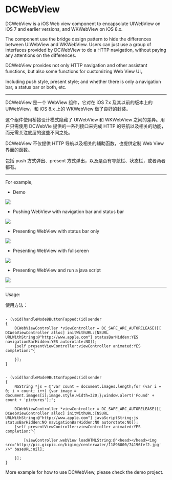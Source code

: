 # DCWebView

DCWebView is a iOS Web view component to encapsolute UIWebView on iOS 7 and earlier versions, and WKWebView on iOS 8.x.

The component use the bridge design pattern to hide the differences between UIWebView and WKWebView. Users can just use a group of interfaces provided by DCWebView to do a HTTP navigation, without paying any attentions on the differences.

DCWebView provides not only HTTP navigation and other assistant functions, but also some functions for customizing Web View UI。

Including push style, present style; and whether there is only a navigation bar, a status bar or both, etc.

------

DCWebView 是一个 WebView 组件，它对在 iOS 7.x 及其以前的版本上的 UIWebView，和 iOS 8.x 上的 WKWebView 做了良好的封装。

这个组件使用桥接设计模式隐藏了 UIWebView 和 WKWebView 之间的差异。用户只需使用 DCWebVie 提供的一系列接口来完成 HTTP 的导航以及相关的功能，而无需关注底层的这些不同之处。

DCWebView 不仅提供 HTTP 导航以及相关的辅助函数，也提供定制 Web View 界面的函数。

包括 push 方式弹出、present 方式弹出，以及是否有导航栏、状态栏，或者两者都有。

------

For example,

- Demo

![](screenshots/demo.png)

- Pushing WebView with navigation bar and status bar

![](screenshots/pushed_dcwebview_with_navigation_bar_and_status_bar.png)

- Presenting WebView with status bar only

![](screenshots/presented_dcwebview_with_status_bar.png)

- Presenting WebView with fullscreen

![](screenshots/presented_dcwebview_with_fullscreen.png)

- Presenting WebView and run a java script

![](screenshots/presented_dcwebview_with_java_script.png)


------
Usage:

使用方法：

```

- (void)handleMode8ButtonTapped:(id)sender
{
    DCWebViewController *viewController = DC_SAFE_ARC_AUTORELEASE([[ DCWebViewController alloc] initWithURL:[NSURL URLWithString:@"http://www.apple.com"] statusBarHidden:YES navigationBarHidden:YES autorotate:NO]);
    [self presentViewController:viewController animated:YES completion:^{
        
    }];
}

```

```

- (void)handleMode9ButtonTapped:(id)sender
{
    NSString *js = @"var count = document.images.length;for (var i = 0; i < count; i++) {var image = document.images[i];image.style.width=320;};window.alert('Found' + count + 'pictures');";
    
    DCWebViewController *viewController = DC_SAFE_ARC_AUTORELEASE([[ DCWebViewController alloc] initWithURL:[NSURL URLWithString:@"http://www.apple.com"] javaScriptString:js statusBarHidden:NO navigationBarHidden:NO autorotate:NO]);
    [self presentViewController:viewController animated:YES completion:^{
        
        [viewController.webView loadHTMLString:@"<head></head><img src='http://pic.gicpic.cn/bigimg/centerwater/11896000/74196fef2.jpg' />" baseURL:nil];
        
    }];
}

```

More example for how to use DCWebView, please check the demo project.
